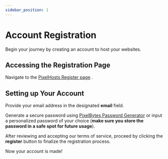 ```yaml
---
sidebar_position: 1
---
```


# Account Registration

Begin your journey by creating an account to host your websites.

## Accessing the Registration Page

Navigate to the [PixelHosts Register page](https://pixelhost.rr.nu/u/register) .

## Setting up Your Account

Provide your email address in the designated **email** field.

Generate a secure password using [PixelBytes Password Generator](https://pixelhost.rr.nu/u/register) or input a personalized password of your choice (**make sure you store the password in a safe spot for future usage**).

After reviewing and accepting our terms of service, proceed by clicking the **register** button to finalize the registration process.

Now your account is made!
